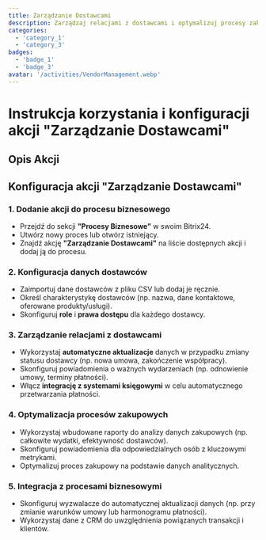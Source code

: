 ```yaml
---
title: Zarządzanie Dostawcami
description: Zarządzaj relacjami z dostawcami i optymalizuj procesy zakupowe.
categories: 
  - 'category_1'
  - 'category_3'
badges: 
  - 'badge_1'
  - 'badge_3'
avatar: '/activities/VendorManagement.webp'
---
```


# Instrukcja korzystania i konfiguracji akcji "Zarządzanie Dostawcami"

## Opis Akcji

## **Konfiguracja akcji "Zarządzanie Dostawcami"**

### 1. Dodanie akcji do procesu biznesowego
- Przejdź do sekcji **"Procesy Biznesowe"** w swoim Bitrix24.
- Utwórz nowy proces lub otwórz istniejący.
- Znajdź akcję **"Zarządzanie Dostawcami"** na liście dostępnych akcji i dodaj ją do procesu.

### 2. Konfiguracja danych dostawców
- Zaimportuj dane dostawców z pliku CSV lub dodaj je ręcznie.
- Określ charakterystykę dostawców (np. nazwa, dane kontaktowe, oferowane produkty/usługi).
- Skonfiguruj **role** i **prawa dostępu** dla każdego dostawcy.

### 3. Zarządzanie relacjami z dostawcami
- Wykorzystaj **automatyczne aktualizacje** danych w przypadku zmiany statusu dostawcy (np. nowa umowa, zakończenie współpracy).
- Skonfiguruj powiadomienia o ważnych wydarzeniach (np. odnowienie umowy, terminy płatności).
- Włącz **integrację z systemami księgowymi** w celu automatycznego przetwarzania płatności.

### 4. Optymalizacja procesów zakupowych
- Wykorzystaj wbudowane raporty do analizy danych zakupowych (np. całkowite wydatki, efektywność dostawców).
- Skonfiguruj powiadomienia dla odpowiedzialnych osób z kluczowymi metrykami.
- Optymalizuj proces zakupowy na podstawie danych analitycznych.

### 5. Integracja z procesami biznesowymi
- Skonfiguruj wyzwalacze do automatycznej aktualizacji danych (np. przy zmianie warunków umowy lub harmonogramu płatności).
- Wykorzystaj dane z CRM do uwzględnienia powiązanych transakcji i klientów.
